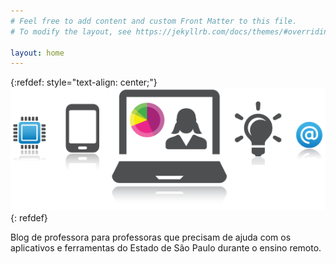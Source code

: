 ```yaml
---
# Feel free to add content and custom Front Matter to this file.
# To modify the layout, see https://jekyllrb.com/docs/themes/#overriding-theme-defaults

layout: home
---
```

{:refdef: style="text-align: center;"}
![coisadeprofessora](/assets/images/capa.png)
{: refdef}

Blog de professora para professoras que precisam de ajuda com os aplicativos e ferramentas do Estado de São Paulo durante o ensino remoto.